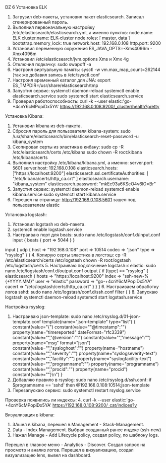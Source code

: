 DZ 6 Установка ELK
1. Загрузил deb-пакеты, установил пакет elasticsearch. Записал сгенерированный пароль.
2. Выполнил первоначальную настройку /etc/elasticsearch/elasticsearch.yml, а именно пунктов:
node.name: ELK
cluster.name: ELK-cluster
node.roles: [ master, data ]
bootstrap.memory_lock: true
network.host: 192.168.0.108
http.port: 9200
3. Установил переменную окружения ES_JAVA_OPTS=-Xms4096m -Xmx4096m
4. Установил /etc/elasticsearch/jvm.options Xms и Xmx 4g
5. Отключил подкачку: sudo swapoff -a
6. Настроил виртуальную память: sysctl -w vm.max_map_count=262144 (так же добавил запись в /etc/sysctl.conf
7. Настроил временный каталог для JNA: export ES_TMPDIR=/usr/share/elasticsearch/tmp
8. Запустил сервис: systemctl daemon-reload
systemctl enable elasticsearch.service
sudo systemctl start elasticsearch.service
9. Проверил работоспособность: curl -k --user elastic:'go-+4cnY6cMPopiDx5YA' https://192.168.0.108:9200/_cluster/health?pretty

Установка Kibana:
1. Установил kibana из deb-пакета.
2. Cбросил пароль для пользователя kibana-system: sudo /usr/share/elasticsearch/bin/elasticsearch-reset-password -u kibana_system
3. Скопировал серты из эластика в кибану: sudo cp -R /etc/elasticsearch/certs /etc/kibana
sudo chown -R root:kibana /etc/kibana/certs
4. Выполнил настройку /etc/kibana/kibana.yml, а именно:
server.port: 5601
server.host: 192.168.0.108
elasticsearch.hosts: ["https://localhost:9200"]
elasticsearch.ssl.certificateAuthorities: [ "/etc/kibana/certs/http_ca.crt" ]
elasticsearch.username: "kibana_system"
elasticsearch.password: "mkEc93a6KScO4v6lO=Br"
5. Запустил сервис: systemctl daemon-reload
systemctl enable kibana.service
sudo systemctl start kibana.service
7. Перешел на страницу: http://192.168.0.108:5601 зашел под пользователем elastic

Установка logstash:
1. Установил logstash из deb-пакета.
2. systemctl enable logstash.service
3. Настраиваю порт для beats: sudo nano /etc/logstash/conf.d/input.conf
input {
  beats {
    port => 5044
  }
}

input {
  udp {
    host => "192.168.0.108"
    port => 10514
    codec => "json"
    type => "rsyslog"
  }
}
4. Копирую серты эластика в логстэш:
cp -R /etc/elasticsearch/certs /etc/logstash
chown -R root:logstash /etc/logstash/certs
5. Настраиваю подключение logstash к elastic: sudo nano /etc/logstash/conf.d/output.conf
output {
  if [type] == "rsyslog" {
        elasticsearch {
            hosts    => "https://localhost:9200"
            index    => "ssh-new-%{+YYYY.MM}"
            user => "elastic"
            password => "go-+4cnY6cMPopiDx5YA"
            cacert => "/etc/logstash/certs/http_ca.crt"
        }
  }
}
6. Настраиваем обработку логов sshd: sudo nano /etc/logstash/conf.d/ssh.conf
filter {
}
8. Запускаю logstash
systemctl daemon-reload
systemctl start logstash.service

Настройка rsyslog:
1. Настраиваю json-template: sudo nano /etc/rsyslog.d/01-json-template.conf
template(name="json-template"
type="list") {
constant(value="{")
constant(value="\"@timestamp\":\"")     property(name="timereported" dateFormat="rfc3339")
constant(value="\",\"@version\":\"1")
constant(value="\",\"message\":\"")     property(name="msg" format="json")
constant(value="\",\"sysloghost\":\"")  property(name="hostname")
constant(value="\",\"severity\":\"")    property(name="syslogseverity-text")
constant(value="\",\"facility\":\"")    property(name="syslogfacility-text")
constant(value="\",\"programname\":\"") property(name="programname")
constant(value="\",\"procid\":\"")      property(name="procid")
constant(value="\"}\n")
}
2. Добавляю правило в rsyslog: sudo nano /etc/rsyslog.d/ssh.conf:
if $programname == 'sshd' then @192.168.0.108:10514;json-template
3. Перезапускаю сервис:
sudo systemctl restart rsyslog.service

Проверка появились ли индексы:
4. curl -k --user elastic:'go-+4cnY6cMPopiDx5YA' https://192.168.0.108:9200/_cat/indices?v

Визуализация в kibana:
1. ЗАшел в kibana, перешел в Management - Stack-Management.
2. Data - Index Management. Выбрал созданный ранее индекс (ssh-new)
3. Нажал Manage - Add Lifecycle policy, создал policy, по шаблону logs.

Перешел в главное меню - Analytics - Discover. Создал запрос на просмотр и анализ логов.
Перешел в визуализацию, создал визуализацию lens, вывел на dashboard.
